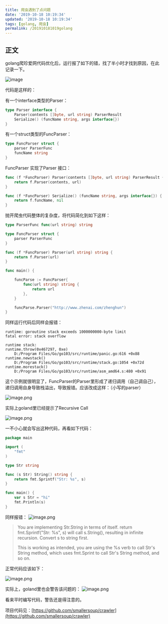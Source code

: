 ```yaml
---
title: 爬虫遇到了点问题
date: '2019-10-18 10:19:34'
updated: '2019-10-18 10:19:34'
tags: [golang, 爬虫]
permalink: /201910181019golang
---
```


## 正文
golang爬珍爱网代码优化后，运行报了如下的错，找了半小时才找到原因，在此记录一下。

![image](https://cdn.jsdelivr.net/gh/smallersoup/jsDelivr-cdn@main/blog/article/imgconvert-csdnimg/1df4182114ac79768b7764a01e66b85c.png)

代码是这样的：

有一个interface类型的Parser：
```go
type Parser interface {
	Parser(contents []byte, url string) ParserResult
	Serialize() (funcName string, args interface{})
}
```

有一个struct类型的FuncParser：

```go
type FuncParser struct {
	parser ParserFunc
	funcName string
}
```
FuncParser 实现了Parser 接口：

```go
func (f *FuncParser) Parser(contents []byte, url string) ParserResult {
	return f.Parser(contents, url)
}

func (f *FuncParser) Serialize() (funcName string, args interface{}) {
	return f.funcName, nil
}
```
抛开爬虫代码整体的复杂度，将代码简化到如下这样：
```go
type ParserFunc func(url string) string

type FuncParser struct {
	parser ParserFunc
}

func (f *FuncParser) Parser(url string) string {
	return f.Parser(url)
}

func main() {

	funcParse := FuncParser{
		func(url string) string {
			return url
		},
	}

	funcParse.Parser("http://www.zhenai.com/zhenghun")
}

```
同样运行代码后同样会报错：
```
runtime: goroutine stack exceeds 1000000000-byte limit
fatal error: stack overflow

runtime stack:
runtime.throw(0x467297, 0xe)
	D:/Program Files/Go/go103/src/runtime/panic.go:616 +0x88
runtime.newstack()
	D:/Program Files/Go/go103/src/runtime/stack.go:1054 +0x72d
runtime.morestack()
	D:/Program Files/Go/go103/src/runtime/asm_amd64.s:480 +0x91
```
这个示例就很明显了，FuncParser的Parser里形成了递归调用（自己调自己），
递归调用自身导致栈溢出，导致报错。应该改成这样：（小写的parser）

![image.png](https://cdn.jsdelivr.net/gh/smallersoup/jsDelivr-cdn@main/blog/article/imgconvert-csdnimg/1c7088ac22b65bc4357749a8400f173d.png)


实际上goland里已经提示了Recursive Call

![image.png](https://cdn.jsdelivr.net/gh/smallersoup/jsDelivr-cdn@main/blog/article/imgconvert-csdnimg/e552f1dbb8a17d82420c71fb194ffc88.png)


一不小心就会写出这种代码，再看如下代码：
```go
package main

import (
	"fmt"
)

type Str string

func (s Str) String() string {
	return fmt.Sprintf("Str: %s", s)
}

func main() {
	var s Str = "hi"
	fmt.Println(s)
}
```
同样报错：
![image.png](https://cdn.jsdelivr.net/gh/smallersoup/jsDelivr-cdn@main/blog/article/imgconvert-csdnimg/6f50cae747d6103b30041ff2c64551e2.png)

> You are implementing Str.String in terms of itself. return fmt.Sprintf("Str: %s", s) will call s.String(), resulting in infinite recursion. Convert s to string first.
>
>This is working as intended, you are using the %s verb to call Str's String method, which uses fmt.Sprint to call Str's String method, and so on.

正常代码应该如下：

![image.png](https://cdn.jsdelivr.net/gh/smallersoup/jsDelivr-cdn@main/blog/article/imgconvert-csdnimg/703f645445943635a31d47cd3bdca88b.png)

实际上，goland里也会警告该问题的：
![image.png](https://cdn.jsdelivr.net/gh/smallersoup/jsDelivr-cdn@main/blog/article/imgconvert-csdnimg/e95d8a5481c111bc7c4f69848f78c025.png)

看来平时编写代码，警告还是得注意的。

项目代码见：[https://github.com/smallersoup/crawler](https://github.com/smallersoup/crawler)




